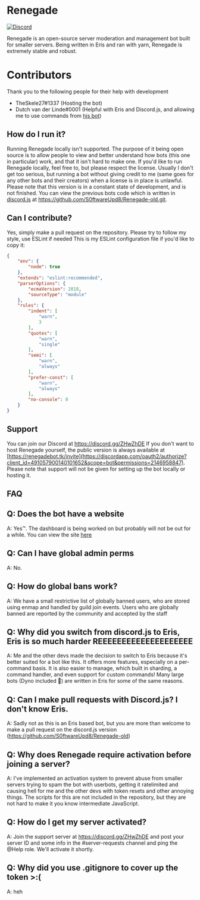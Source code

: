 # Renegade

[![Discord](https://img.shields.io/discord/484598254672281602.svg)](https://discord.gg/ZHwZhDE)

Renegade is an open-source server moderation and management bot built for smaller servers.
Being written in Eris and ran with yarn, Renegade is extremely stable and robust.

# Contributors #

Thank you to the following people for their help with development

- TheSkele27#1337 (Hosting the bot)
- Dutch van der Linde#0001 (Helpful with Eris and Discord.js, and allowing me to use commands from [his bot](https://github.com/LOCCouncil/Garnet))

## How do I run it? ##
Running Renegade locally isn't supported. The purpose of it being open source is to allow people to view and better understand how bots (this one in particular) work, and that it isn't hard to make one.
If you'd like to run Renegade locally, feel free to, but please respect the license.
Usually I don't get too serious, but running a bot without giving credit to me (same goes for any other bots and their creators) when a license is in place is unlawful.
Please note that this version is in a constant state of development, and is not finished. You can view the previous bots code which is written in [discord.js](https://github.com/discordjs/discord.js) at https://github.com/S0ftwareUpd8/Renegade-old.git.

## Can I contribute? ##
Yes, simply make a pull request on the repository. Please try to follow my style, use ESLint if needed
This is my ESLint configuration file if you'd like to copy it:
```json
{
    "env": {
        "node": true
    },
    "extends": "eslint:recommended",
    "parserOptions": {
        "ecmaVersion": 2018,
        "sourceType": "module"
    },
    "rules": {
        "indent": [
            "warn",
            3
        ],
        "quotes": [
            "warn",
            "single"
        ],
        "semi": [
            "warn",
            "always"
        ],
        "prefer-const": [
            "warn",
            "always"
        ],
        "no-console": 0
    }
}
```

## Support ##

You can join our Discord at https://discord.gg/ZHwZhDE
If you don't want to host Renegade yourself, the public version is always available at [https://renegadebot.tk/invite](https://discordapp.com/oauth2/authorize?client_id=491057900140101652&scope=bot&permissions=2146958847). Please note that support will not be given for setting up the bot locally or hosting it.

## FAQ ##

Q: Does the bot have a website
-
A: Yes™. The dashboard is being worked on but probably will not be out for a while. You can view the site [here](http://beta.renegadebot.tk)

Q: Can I have global admin perms 
-
A: No.

Q: How do global bans work?
-
A: We have a small restrictive list of globally banned users, who are stored using enmap and handled by guild join events. Users who are globally banned are reported by the community and accepted by the staff

Q: Why did you switch from discord.js to Eris, Eris is so much harder REEEEEEEEEEEEEEEEEEEE
-
A: Me and the other devs made the decision to switch to Eris because it's better suited for a bot like this. It offers more features, especially on a per-command basis.
     It is also easier to manage, which built in sharding, a command handler, and even support for custom commands! Many large bots (Dyno included 👀) are written in Eris for some of the same reasons.

Q: Can I make pull requests with Discord.js? I don't know Eris.
-
A: Sadly not as this is an Eris based bot, but you are more than welcome to make a pull request on the discord.js version (https://github.com/S0ftwareUpd8/Renegade-old)

Q: Why does Renegade require activation before joining a server?
-
A: I've implemented an activation system to prevent abuse from smaller servers trying to spam the bot with userbots, getting it ratelimited and causing hell for me and the           other devs with token resets and other annoying things. The scripts for this are not included in the repository, but they are not hard to make it you know intermediate          JavaScript.

Q: How do I get my server activated?
-
A: Join the support server at https://discord.gg/ZHwZhDE and post your server ID and some info in the #server-requests channel and ping the @Help role. We'll activate it            shortly.


Q: Why did you use .gitignore to cover up the token >:(
-
A: heh